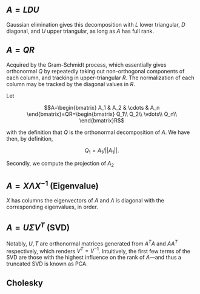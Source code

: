 ## $A=LDU$

Gaussian elimination gives this decomposition with $L$ lower triangular, $D$ diagonal, and $U$ upper triangular, as long as $A$ has full rank.

## $A=QR$

Acquired by the Gram-Schmidt process, which essentially gives orthonormal $Q$ by repeatedly taking out non-orthogonal components of each column, and tracking in upper-triangular $R$. The normalization of each column may be tracked by the diagonal values in $R$.

Let

$$A=\begin{bmatrix}
A_1 & A_2 & \cdots & A_n
\end{bmatrix}=QR=\begin{bmatrix}
Q_1\\
Q_2\\
\vdots\\
Q_n\\
\end{bmatrix}R$$

with the definition that $Q$ is the orthonormal decomposition of $A$. We have then, by definition,

$$Q_1=A_1/||A_1||.$$

Secondly, we compute the projection of $A_2$

## $A=X\Lambda X^{-1}$ (Eigenvalue)

$X$ has columns the eigenvectors of $A$ and $\Lambda$ is diagonal with the corresponding eigenvalues, in order. 

## $A=U\Sigma V^T$ (SVD)

Notably, $U,T$ are orthonormal matrices generated from $A^TA$ and $AA^T$ respectively, which renders $V^T=V^{-1}$. Intuitively, the first few terms of the SVD are those with the highest influence on the rank of $A$—and thus a truncated SVD is known as PCA.

## Cholesky
